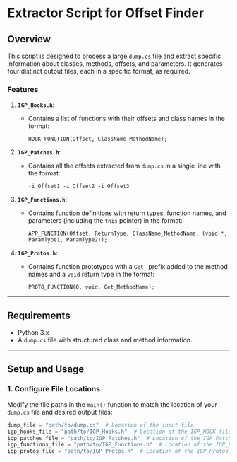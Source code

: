 # Extractor Script for Offset Finder

## Overview

This script is designed to process a large `dump.cs` file and extract specific information about classes, methods, offsets, and parameters. It generates four distinct output files, each in a specific format, as required.

### Features

1. **`IGP_Hooks.h`**:
   - Contains a list of functions with their offsets and class names in the format:
     ```
     HOOK_FUNCTION(Offset, ClassName_MethodName);
     ```

2. **`IGP_Patches.h`**:
   - Contains all the offsets extracted from `dump.cs` in a single line with the format:
     ```
     -i Offset1 -i Offset2 -i Offset3
     ```

3. **`IGP_Functions.h`**:
   - Contains function definitions with return types, function names, and parameters (including the `this` pointer) in the format:
     ```
     APP_FUNCTION(Offset, ReturnType, ClassName_MethodName, (void *, ParamType1, ParamType2));
     ```

4. **`IGP_Protos.h`**:
   - Contains function prototypes with a `Get_` prefix added to the method names and a `void` return type in the format:
     ```
     PROTO_FUNCTION(0, void, Get_MethodName);
     ```

---

## Requirements

- Python 3.x
- A `dump.cs` file with structured class and method information.

---

## Setup and Usage

### 1. Configure File Locations
Modify the file paths in the `main()` function to match the location of your `dump.cs` file and desired output files:
```python
dump_file = "path/to/dump.cs"  # Location of the input file
igp_hooks_file = "path/to/IGP_Hooks.h"  # Location of the IGP_HOOK file
igp_patches_file = "path/to/IGP_Patches.h"  # Location of the IGP_Patches file
igp_functions_file = "path/to/IGP_Functions.h"  # Location of the IGP_Functions file
igp_protos_file = "path/to/IGP_Protos.h"  # Location of the IGP_Protos file
